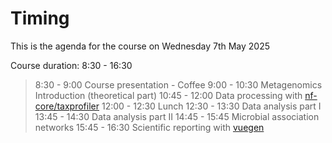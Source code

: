 # Timing

This is the agenda for the course on Wednesday 7th May 2025

Course duration: 8:30 - 16:30 

> 8:30 - 9:00 Course presentation -  Coffee
> 9:00 - 10:30 Metagenomics Introduction (theoretical part)
> 10:45 - 12:00 Data processing with [nf-core/taxprofiler](https://nf-co.re/taxprofiler/1.2.3)
> 12:00 - 12:30 Lunch
> 12:30 - 13:30 Data analysis part I 
> 13:45 - 14:30 Data analysis part II
> 14:45 - 15:45 Microbial association networks
> 15:45 - 16:30 Scientific reporting with [vuegen](https://github.com/Multiomics-Analytics-Group/vuegen)



